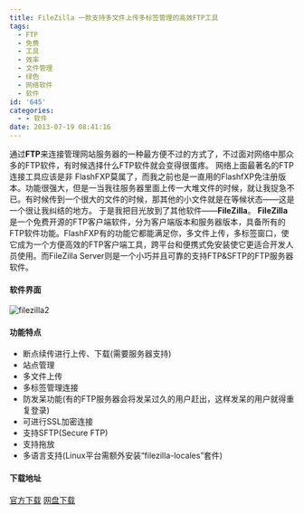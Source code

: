 ```yaml
---
title: FileZilla 一款支持多文件上传多标签管理的高效FTP工具
tags:
  - FTP
  - 免费
  - 工具
  - 效率
  - 文件管理
  - 绿色
  - 网络软件
  - 软件
id: '645'
categories:
  - - 软件
date: 2013-07-19 08:41:16
---
```


通过**FTP**来连接管理网站服务器的一种最方便不过的方式了，不过面对网络中那众多的FTP软件，有时候选择什么FTP软件就会变得很蛋疼。 网络上面最著名的FTP连接工具应该是非 FlashFXP莫属了，而我之前也是一直用的FlashfXP免注册版本。功能很强大，但是一当我往服务器里面上传一大堆文件的时候，就让我捉急不已。有时候传到一个很大的文件的时候，那其他的小文件就是在等候状态——这是一个很让我纠结的地方。 于是我把目光放到了其他软件——**FileZilla**。 **FileZilla**是一个免费开源的FTP客户端软件，分为客户端版本和服务器版本，具备所有的FTP软件功能。FlashFXP有的功能它都能满足你，多文件上传，多标签窗口，使它成为一个方便高效的FTP客户端工具，跨平台和便携式免安装使它更适合开发人员使用。而FileZilla Server则是一个小巧并且可靠的支持FTP&SFTP的FTP服务器软件。

#### 软件界面

![filezilla2](http://vsnote.test/wp-content/uploads/2013/07/filezilla2.png)

#### 功能特点

*   断点续传进行上传、下载(需要服务器支持)
*   站点管理
*   多文件上传
*   多标签管理连接
*   防发呆功能(有的FTP服务器会将发呆过久的用户赶出，这样发呆的用户就得重复登录)
*   可进行SSL加密连接
*   支持SFTP(Secure FTP)
*   支持拖放
*   多语言支持(Linux平台需额外安装“filezilla-locales”套件)

#### 下载地址

[官方下载](http://jaist.dl.sourceforge.net/project/filezilla/FileZilla_Client/3.7.1.1/FileZilla_3.7.1.1_win32.zip) [网盘下载](http://pan.baidu.com/share/link?shareid=3069760042&uk=1796312283)